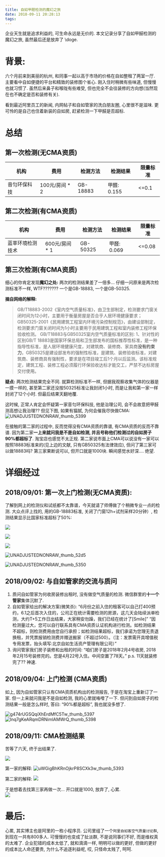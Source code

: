 ```yaml
---
title: 自如甲醛检测的魔幻之旅  
date: 2018-09-11 20:28:13
tags:
---
```


企业天生就是追求利益的, 可生命永远是无价的. 本文记录分享了自如甲醛检测的魔幻之旅, 虽然最后还是放弃了 \doge.

<!--more-->

# 背景:
六个月前来到美丽的杭州, 和同事一起以高于市场的价格在自如整租了两室一厅. 主要看中自如便捷的平台和精致的装修图个省心. 刚入住时稍微有些味道, 但慢慢也就习惯了. 虽然后来鼻子和喉咙有些难受, 但也完全不会往装修的方向想(当然现在也不确定是否和装修有关). 

看到最近阿里员工的新闻, 内网帖子和自如管家的洗白朋友圈, 心里很不是滋味. 更可怜的是自己也住着新装的自如房, 赶紧检测一下甲醛是否超标.

# 总结
## 第一次检测(无CMA资质)
| 机构  | 费用 | 检测方法 | 检测结果 | 限量标准 |
| --- |  --- | --- | --- | --- | 
| 音匀环保科技 | 100元/房间 * 2 | GB-18883 | 甲醛: 0.155 | <=0.1 | 

## 第二次检测(有CMA资质)
| 机构  | 费用 | 检测方法 | 检测结果 | 限量标准 |
| --- |  --- | --- | --- | --- | 
| 蓝莘环境检测技术 | 600元/房间 * 1 | GB-50325 | 甲醛: 0.069 | <=0.08 | 

## 第三次检测(有CMA资质)
细心的你肯定发现**魔幻之处:** 两次的检测结果差了一倍多... 仔细一问原来是两次检测标准不一样, WTF??????? 一个是GB-18883, 一个是GB-50325.

**摘自网络的解释:**
> GB/T18883-2002《室内空气质量标准》，由卫生部制定，检测要求门窗关闭时间为12小时，主要用于衡量房屋是否合乎人居环境健康要求；GB50325-2001《民用建筑工程室内环境污染控制规范》，由建设部制定，检测要求门窗关闭时间为1小时主要用于民用建筑工程和室内装修工程环保验收检测。 GB/T18883与GB50325室内空气质量标准的区别: 1、针对性的区别GB/T 18883是国家环保总局和卫生部发布的国标推荐性标准，是一种指导性标准，是人居环境健康尺度，对建筑商、装修商、家具商**没有约束力**，GB50325是建设部发布的强制性标准，是建筑、装修验收标准，对建筑商、装修商具有强制性，要求是在项目竣工后1个月以后监测。该标准规定，建筑工程、装修工程必须履行环保验收达标才能交工，严禁不达标房屋交付使用。

**疑点:** 
两次检测结果完全不同. 就算检测标准不一样, 但据我观察收集气体的仪器是一摸一样的, 甚至第二家还没按50325标准让我封闭1小时, 而是让我和第一家一样封闭了12个小时. 但最后结果天翻地覆.

这时候, 正常人肯定会怀疑第一家音匀环保科技, 他是治理公司, 会不会故意把甲醛测高想让我治理?? 但见下图, 如果有猫腻, 为何会催我尽快做CMA:     
![UNADJUSTEDNONRAW_thumb_5399](/images/blog/180911_ziroom_air_quality/UNADJUSTEDNONRAW_thumb_5399.jpg)

在接触的第二家的过程中, 反而觉得没有CMA资质的靠谱, 有CMA资质的反而不靠谱. 因为第二家**一上来就问我是不是自如检测, 并且号称他们检测过的自如房子90%都超标了**. 淘宝店也感觉不太正规. 第二家说市面上CMA可以说没有一家可以按照18883标准来的(见上边的文献, 只有GB50325有法律效应), 但问了第三家可以做18883吗? 第三家果断说可以, 但开口就是1000块. 瞬间感觉水好深.... 绝望.


# 详细经过
## 2018/09/01: 第一次上门检测(无CMA资质):
了解到网上的检测仪和试纸都不太靠谱，今天就请了师傅做了个稍微专业一点的检测. 大众点评上找的, 用的GB-18883标准, 关闭了门窗12h+试剂采样20分钟）, 检测结果显示比国家标准超标了50%:

![](/images/blog/180911_ziroom_air_quality/15366694108958.jpg)

![](/images/blog/180911_ziroom_air_quality/15366695601449.jpg)

![](/images/blog/180911_ziroom_air_quality/15366695680182.jpg)

![UNADJUSTEDNONRAW_thumb_52d5](/images/blog/180911_ziroom_air_quality/UNADJUSTEDNONRAW_thumb_52d5.jpg)

![UNADJUSTEDNONRAW_thumb_5350](/images/blog/180911_ziroom_air_quality/UNADJUSTEDNONRAW_thumb_5350.jpg)


## 2018/09/02: 与自如管家的交流与质问
1. 质问自如管家为何收房装修出租时, 没有做空气质量的检测. 微信群里的**十一个管家**集体沉默了. 
2. 自如管家给出的解决方案(微笑杀): “6月份之前入住的租客可以自己打400预约，6.1之后首次入住的，公司正在统计需要检测的房源，这几天会陆续派单检测，大约T+5工作日出结果，大家稍安勿躁，我们已经在统计了[Smile]”     “因检测量过大，您可以自行联系具有CMA资质认证机构进行检测。如检测结果不超标，则检测费用由您自行承担；如检测结果超标，我们承诺为您理无责退换租，并凭票报销检测费并赠送搬家（不超过500）。（注：发票需开具增值税专用发票，抬头填写:北京自如生活资产管理有限公司）”
3. 询问管家我们房子装修和出租的时间: “咱们房子是2018年2月4号收房, 2018年2月15号装修完的。您是4月22号入住。中间空置了78天。”     p.s. 11天就装修完了?? 神速.

## 2018/09/04: 上门检测 (CMA资质)
如上, 因为自如管家只认有CMA资质机构出的检测报告, 于是在淘宝上重新订了一家. 但一上来就问我是不是自如检测, 我的心里就咯噔了一下. 但问到自如房子的检测结果一般是怎么样时, 答曰: “90%都是超标”, 我也就没多想了. 

![g474rUGSQqiXhErdMfC5Tw_thumb_5397](/images/blog/180911_ziroom_air_quality/g474rUGSQqiXhErdMfC5Tw_thumb_5397.jpg)
![lnq7gKeARqmDRNimlAMWrQ_thumb_5398](/images/blog/180911_ziroom_air_quality/lnq7gKeARqmDRNimlAMWrQ_thumb_5398.jpg)


## 2018/09/11: CMA检测结果
苦等了六天, 终于出结果了.   

![](/images/blog/180911_ziroom_air_quality/15366732672358.jpg)

第一家的解释:
![uWGigBhKRnOjkrP8SCXk3w_thumb_5393](/images/blog/180911_ziroom_air_quality/uWGigBhKRnOjkrP8SCXk3w_thumb_5393.jpg)

第二家的解释:
![](/images/blog/180911_ziroom_air_quality/15366727415165.jpg)

于是想着去找第三家再做一次... 开口就是1000, 放弃了, 心累.   
![](/images/blog/180911_ziroom_air_quality/15366724352698.jpg)


# 最后:
心累, 其实博主也是阿里的一枚小程序员. 公司里组了一个`阿里自如客空气质量讨论群`, 到现在一共有800多人. 可慢慢的也变成了扯淡群, 不是说同事们不好, 而是维权真的太难了. 企业犯错的成本太低了, 就和滴滴一样, 明明可以做的更好, 但做的更好的成本比人命还要贵, 为什么不追逐利益呢, 哎, 只怪命太贱了, 呵呵.      


